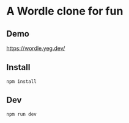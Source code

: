 # A Wordle clone for fun

## Demo

https://wordle.yeg.dev/

## Install
`npm install`

## Dev
`npm run dev`

